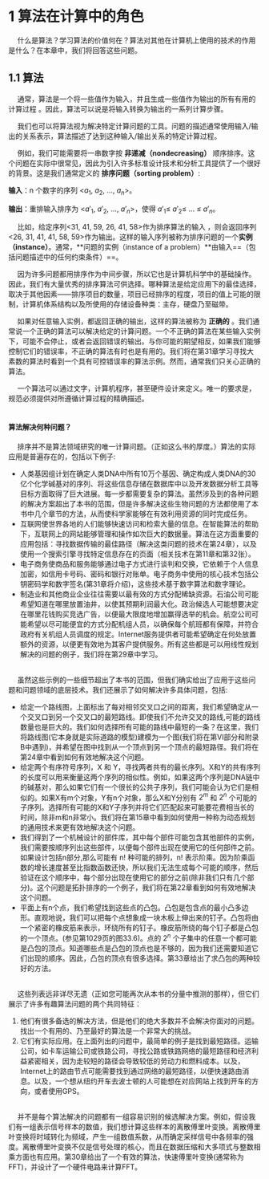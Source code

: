 # 1 算法在计算中的角色

&emsp; 什么是算法？学习算法的价值何在？算法对其他在计算机上使用的技术的作用是什么？在本章中，我们将回答这些问题。

## 1.1 算法

&emsp; 通常，算法是一个将一些值作为输入，并且生成一些值作为输出的所有有用的计算过程 。因此，算法可以说是将输入转换为输出的一系列计算步骤。

&emsp; 我们也可以将算法视为解决特定计算问题的工具。问题的描述通常使用输入/输出的关系表示，算法描述了达到这种输入/输出关系的特定计算过程。

&emsp; 例如，我们可能需要将一串数字按 **非递减（nondecreasing）** 顺序排序。这个问题在实际中很常见，因此为引入许多标准设计技术和分析工具提供了一个很好的背景。这是我们通常定义的 **排序问题（sorting problem）**:

**输入**：n 个数字的序列 <$a_1$, $a_2$, ..., $a_n$>。

**输出**：重排输入排序为 <$a'_1$, $a'_2$, ..., $a'_n$>，使得 $a'_1$≤ $a'_2$≤ ... ≤ $a'_n$。

&emsp; 比如，给定序列<31, 41, 59, 26, 41, 58>作为排序算法的输入 ，则会返回序列<26, 31, 41, 41, 58, 59>作为输出。这样的输入序列被称为排序问题的一个**实例（instance）**。通常，**问题的实例（instance of a problem）**由输入==（包括问题描述中的任何约束条件）==。

&emsp; 因为许多问题都用排序作为中间步骤，所以它也是计算机科学中的基础操作。因此，我们有大量优秀的排序算法可供选择。哪种算法是给定应用下的最佳选择，取决于其他因素——排序项目的数量，项目已经排序的程度，项目的值上可能的限制，计算机体系结构以及所使用的存储设备种类：主存，硬盘乃至磁带。

&emsp; 如果对任意输入实例，都返回正确的输出，这样的算法被称为 **正确的** 。我们通常说一个正确的算法可以解决给定的计算问题。一个不正确的算法在某些输入实例下，可能不会停止，或者会返回错误的输出。与你可能的期望相反，如果我们能够控制它们的错误率，不正确的算法有时也是有用的。我们将在第31章学习寻找大素数的算法时看到一个具有可控错误率的算法示例。然而，通常我们只关心正确的算法。

&emsp; 一个算法可以通过文字，计算机程序，甚至硬件设计来定义。唯一的要求是，规范必须提供对所遵循计算过程的精确描述。<br><br>

#### 算法解决何种问题？

 &emsp; 排序并不是算法领域研究的唯一计算问题。（正如这么书的厚度。）算法的实际应用是普遍存在的，包括以下例子:

- 人类基因组计划在确定人类DNA中所有10万个基因、确定构成人类DNA的30亿个化学碱基对的序列、将这些信息存储在数据库中以及开发数据分析工具等目标方面取得了巨大进展。每一步都需要复杂的算法。虽然涉及到的各种问题的解决方案超出了本书的范围，但是许多解决这些生物问题的方法都使用了本书中几个章节的方法，从而使科学家能够在有效利用资源的同时完成任务。
- 互联网使世界各地的人们能够快速访问和检索大量的信息。在智能算法的帮助下，互联网上的网站能够管理和操作如次巨大的数据量。算法在这方面重要的应用包括：寻找数据传输的最佳路径（解决这类问题的技术在第24章），以及使用一个搜索引擎寻找特定信息存在的页面（相关技术在第11章和第32张）。
- 电子商务使商品和服务能够通过电子方式进行谈判和交换，它依赖于个人信息加密，如信用卡号码、密码和银行对账单。电子商务中使用的核心技术包括公钥密码学和数字签名(第31章将介绍)，这些技术基于数字算法和数字理论。
- 制造业和其他商业企业往往需要以最有效的方式分配稀缺资源。石油公司可能希望知道在哪里放置油井，以使其预期利润最大化。政治候选人可能想要决定在哪里花钱购买竞选广告，以便最大限度地增加赢得选举的机会。航空公司可能希望以尽可能便宜的方式分配机组人员，以确保每个航班都有保障，并符合政府有关机组人员调度的规定。Internet服务提供者可能希望确定在何处放置额外的资源，以便更有效地为其客户提供服务。所有这些都是可以用线性规划解决的问题的例子，我们将在第29章中学习。<br><br>

&emsp; 虽然这些示例的一些细节超出了本书的范围，但我们确实给出了应用于这些问题和问题领域的底层技术。我们还展示了如何解决许多具体问题，包括:

- 给定一个路线图，上面标出了每对相邻交叉口之间的距离，我们希望确定从一个交叉口到另一个交叉口的最短路线。即使我们不允许交叉的路线,可能的路线数量也是巨大的。我们如何选择所有可能的路线中最短的一条？在这里，我们将路线图(它本身就是实际道路的模型)建模为一个图(我们将在第VI部分和附录B中遇到)，并希望在图中找到从一个顶点到另一个顶点的最短路径。我们将在第24章中看到如何有效地解决这个问题。
- 给定两个有序符号序列，X 和 Y，寻找两者共有的最长序列。X和Y的共有序列的长度可以用来衡量这两个序列的相似性。例如，如果这两个序列是DNA链中的碱基对，那么如果它们有一个很长的公共子序列，我们可能会认为它们是相似的。如果X有m个对象，Y有n个对象，那么X和Y分别有 $2^m$ 和 $2^n$ 个可能的子序列。选择所有可能的X和Y子序列并将它们匹配起来可能要花费相当长的时间，除非m和n非常小。我们将在第15章中看到如何使用一种称为动态规划的通用技术来更有效地解决这个问题。
- 我们得到了一个机械设计的部件库，其中每个部件可能包含其他部件的实例，我们需要按顺序列出这些部件，以便每个部件出现在使用它的任何部件之前。如果设计包括n部分,那么可能有 n! 种可能的排列，n! 表示阶乘。因为阶乘函数的增长速度甚至比指数函数还快，所以我们无法生成每个可能的顺序，然后验证在这个顺序中，每个部分出现在使用它的部分之前(除非我们只有几个部分)。这个问题是拓扑排序的一个例子，我们将在第22章看到如何有效地解决这个问题。
- 平面上有n个点，我们希望找到这些点的凸包。凸包是包含点的最小凸多边形。直观地说，我们可以把每个点想象成一块木板上伸出来的钉子。凸包将由一个紧密的橡皮筋来表示，环绕所有的钉子。橡皮筋所绕的每个钉子都是凸包的一个顶点。(参见第1029页的图33.6)。点的 $2^n$ 个子集中的任意一个都可能是凸包的顶点。知道哪些点是凸包的顶点也是不够的，因为我们还需要知道它们出现的顺序。因此，凸包的顶点有很多选择。第33章给出了求凸包的两种较好的方法。<br><br>

&emsp; 这些列表远非详尽无遗（正如您可能再次从本书的分量中推测的那样），但它们展示了许多有趣算法问题的两个共同特征：

1. 他们有很多备选的解决方法，但是他们的绝大多数并不会解决你面对的问题。找出一个有用的、乃至最好的算法是一个非常大的挑战。
2. 它们有实际应用。在上面列出的问题中，最简单的例子是找到最短路径。运输公司，如卡车运输公司或铁路公司，寻找公路或铁路网络的最短路径和经济利益紧密相关，因为走较短的路径会导致较低的劳动力和燃料成本。以及，Internet上的路由节点可能需要找到通过网络的最短路径，以便快速路由消息。以及，一个想从纽约开车去波士顿的人可能想在对应网站上找到开车的方向，或者使用GPS。<br><br>

&emsp; 并不是每个算法解决的问题都有一组容易识别的候选解决方案。例如，假设我们有一组表示信号样本的数值，我们想计算这些样本的离散傅里叶变换。离散傅里叶变换将时域转化为频域，产生一组数值系数，从而确定采样信号中各频率的强度。离散傅里叶变换不仅是信号处理的核心，而且在数据压缩和大多项式与整数相乘方面也有应用。第30章给出了一个有效的算法，快速傅里叶变换(通常称为FFT)，并设计了一个硬件电路来计算FFT。

